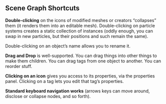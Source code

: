 ## Scene Graph Shortcuts

**Double-clicking** on the icons of modified meshes or creators “collapses” them (it renders them into an editable mesh). Double-clicking on particle systems creates a static collection of instances (oddly enough, you can swap in new particles, but their positions and such remain the same).

Double-clicking on an object’s name allows you to rename it.

**Drag and Drop** is well-supported. You can drag things into other things to make them children. You can drag tags from one object to another. You can reorder stuff.

**Clicking on an icon** gives you access to its properties, via the properties panel. Clicking on a tag lets you edit that tag’s properties.

**Standard keyboard navigation works** (arrows keys can move around, disclose or collapse nodes, and so forth).

